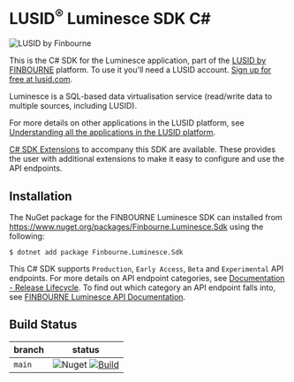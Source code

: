 # LUSID<sup>®</sup> Luminesce SDK C#
![LUSID by Finbourne](https://content.finbourne.com/LUSID_repo.png)

This is the C# SDK for the Luminesce application, part of the [LUSID by FINBOURNE](https://www.finbourne.com/lusid-technology) platform. To use it you'll need a LUSID account. [Sign up for free at lusid.com](https://www.lusid.com/app/signup).

Luminesce is a SQL-based data virtualisation service (read/write data to multiple sources, including LUSID).

For more details on other applications in the LUSID platform, see [Understanding all the applications in the LUSID platform](https://support.lusid.com/knowledgebase/article/KA-01787/en-us).

[C# SDK Extensions](https://github.com/finbourne/luminesce-sdk-extensions-csharp) to accompany this SDK are available. These provides the user with additional extensions to make it easy to configure and use the API endpoints.

## Installation

The NuGet package for the FINBOURNE Luminesce SDK can installed from https://www.nuget.org/packages/Finbourne.Luminesce.Sdk using the following:

```
$ dotnet add package Finbourne.Luminesce.Sdk
```

This C# SDK supports `Production`, `Early Access`, `Beta` and `Experimental` API endpoints. For more details on API endpoint categories, see [Documentation - Release Lifecycle](https://www.lusid.com/app/resources/documentation/lifecycle). To find out which category an API endpoint falls into, see [FINBOURNE Luminesce API Documentation](https://www.lusid.com/honeycomb/swagger/index.html). 

## Build Status 

| branch | status |
| --- | --- |
| `main` |  ![Nuget](https://img.shields.io/nuget/v/Finbourne.Luminesce.Sdk?color=blue) [![Build](https://github.com/finbourne/luminesce-sdk-csharp/actions/workflows/build.yaml/badge.svg?branch=main)](https://github.com/finbourne/luminesce-sdk-csharp/actions/workflows/build.yaml) |
